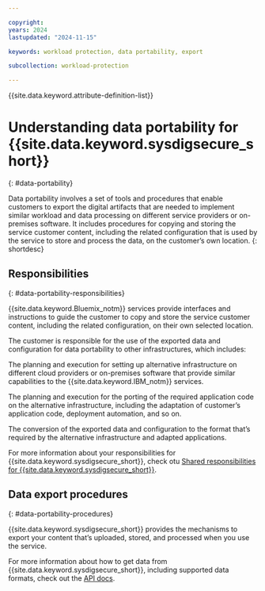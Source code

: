 ```yaml
---

copyright:
years: 2024
lastupdated: "2024-11-15"

keywords: workload protection, data portability, export

subcollection: workload-protection

---
```


{{site.data.keyword.attribute-definition-list}}

# Understanding data portability for {{site.data.keyword.sysdigsecure_short}}
{: #data-portability}

Data portability involves a set of tools and procedures that enable customers to export the digital artifacts that are needed to implement similar workload and data processing on different service providers or on-premises software. It includes procedures for copying and storing the service customer content, including the related configuration that is used by the service to store and process the data, on the customer’s own location.
{: shortdesc}

## Responsibilities
{: #data-portability-responsibilities}

{{site.data.keyword.Bluemix_notm}} services provide interfaces and instructions to guide the customer to copy and store the service customer content, including the related configuration, on their own selected location.

The customer is responsible for the use of the exported data and configuration for data portability to other infrastructures, which includes:

The planning and execution for setting up alternative infrastructure on different cloud providers or on-premises software that provide similar capabilities to the {{site.data.keyword.IBM_notm}} services.

The planning and execution for the porting of the required application code on the alternative infrastructure, including the adaptation of customer’s application code, deployment automation, and so on.

The conversion of the exported data and configuration to the format that’s required by the alternative infrastructure and adapted applications.

For more information about your responsibilities for {{site.data.keyword.sysdigsecure_short}}, check otu [Shared responsibilities for {{site.data.keyword.sysdigsecure_short}}](/docs/workload-protection?topic=workload-protection-shared-responsibilities).

## Data export procedures
{: #data-portability-procedures}

{{site.data.keyword.sysdigsecure_short}} provides the mechanisms to export your content that’s uploaded, stored, and processed when you use the service.

For more information about how to get data from {{site.data.keyword.sysdigsecure_short}}, including supported data formats, check out the [API docs](/apidocs/workload-protection).
